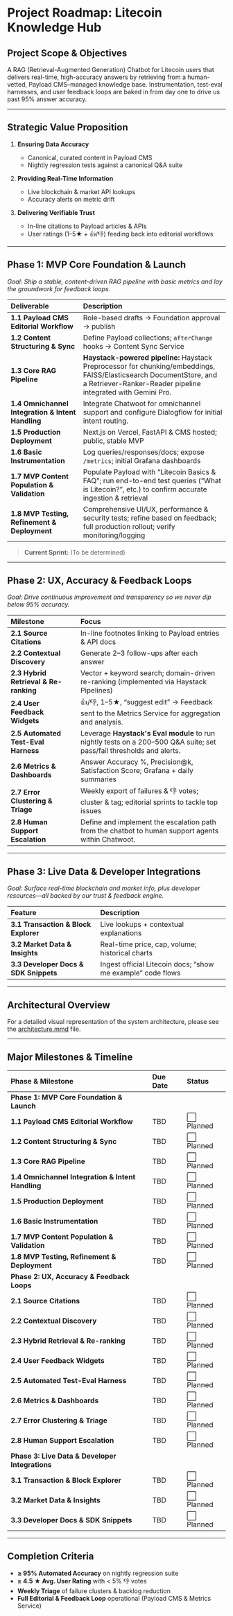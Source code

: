 # **Project Roadmap: Litecoin Knowledge Hub**

## **Project Scope & Objectives**

A RAG (Retrieval-Augmented Generation) Chatbot for Litecoin users that delivers real-time, high-accuracy answers by retrieving from a human-vetted, Payload CMS–managed knowledge base. Instrumentation, test-eval harnesses, and user feedback loops are baked in from day one to drive us past 95% answer accuracy.

---

## **Strategic Value Proposition**

1. **Ensuring Data Accuracy**

   * Canonical, curated content in Payload CMS
   * Nightly regression tests against a canonical Q&A suite

2. **Providing Real-Time Information**

   * Live blockchain & market API lookups
   * Accuracy alerts on metric drift

3. **Delivering Verifiable Trust**

   * In-line citations to Payload articles & APIs
   * User ratings (1–5★ + 👍/👎) feeding back into editorial workflows

---

## **Phase 1: MVP Core Foundation & Launch**

*Goal: Ship a stable, content-driven RAG pipeline with basic metrics and lay the groundwork for feedback loops.*

| Deliverable                                                  | Description                                                                                                                                      |
| :----------------------------------------------------------- | :----------------------------------------------------------------------------------------------------------------------------------------------- |
| **1.1 Payload CMS Editorial Workflow**                       | Role-based drafts → Foundation approval → publish                                                                                                |
| **1.2 Content Structuring & Sync**                           | Define Payload collections; `afterChange` hooks → Content Sync Service                                                                           |
| **1.3 Core RAG Pipeline**                                    | **Haystack-powered pipeline:** Haystack Preprocessor for chunking/embeddings, FAISS/Elasticsearch DocumentStore, and a Retriever-Ranker-Reader pipeline integrated with Gemini Pro. |
| **1.4 Omnichannel Integration & Intent Handling**            | Integrate Chatwoot for omnichannel support and configure Dialogflow for initial intent routing.                                                  |
| **1.5 Production Deployment**                                | Next.js on Vercel, FastAPI & CMS hosted; public, stable MVP                                                                                      |
| **1.6 Basic Instrumentation**                                | Log queries/responses/docs; expose `/metrics`; initial Grafana dashboards                                                                        |
| **1.7 MVP Content Population & Validation**                  | Populate Payload with “Litecoin Basics & FAQ”; run end-to-end test queries (“What is Litecoin?”, etc.) to confirm accurate ingestion & retrieval |
| **1.8 MVP Testing, Refinement & Deployment**                 | Comprehensive UI/UX, performance & security tests; refine based on feedback; full production rollout; verify monitoring/logging                  |

> **Current Sprint:**
> (To be determined)

---

## **Phase 2: UX, Accuracy & Feedback Loops**

*Goal: Drive continuous improvement and transparency so we never dip below 95% accuracy.*

| Milestone                             | Focus                                                                                       |
| :------------------------------------ | :------------------------------------------------------------------------------------------ |
| **2.1 Source Citations**              | In-line footnotes linking to Payload entries & API docs                                     |
| **2.2 Contextual Discovery**          | Generate 2–3 follow-ups after each answer                                                   |
| **2.3 Hybrid Retrieval & Re-ranking** | Vector + keyword search; domain-driven re-ranking (implemented via Haystack Pipelines)      |
| **2.4 User Feedback Widgets**         | 👍/👎, 1–5★, “suggest edit” → Feedback sent to the Metrics Service for aggregation and analysis. |
| **2.5 Automated Test-Eval Harness**   | Leverage **Haystack's Eval module** to run nightly tests on a 200–500 Q&A suite; set pass/fail thresholds and alerts. |
| **2.6 Metrics & Dashboards**          | Answer Accuracy %, Precision@k, Satisfaction Score; Grafana + daily summaries              |
| **2.7 Error Clustering & Triage**     | Weekly export of failures & 👎 votes; cluster & tag; editorial sprints to tackle top issues |
| **2.8 Human Support Escalation**      | Define and implement the escalation path from the chatbot to human support agents within Chatwoot. |

---

## **Phase 3: Live Data & Developer Integrations**

*Goal: Surface real-time blockchain and market info, plus developer resources—all backed by our trust & feedback engine.*

| Feature                               | Description                                                 |
| :------------------------------------ | :---------------------------------------------------------- |
| **3.1 Transaction & Block Explorer**  | Live lookups + contextual explanations                      |
| **3.2 Market Data & Insights**        | Real-time price, cap, volume; historical charts             |
| **3.3 Developer Docs & SDK Snippets** | Ingest official Litecoin docs; “show me example” code flows |

---

## **Architectural Overview**

For a detailed visual representation of the system architecture, please see the [architecture.mmd](architecture.mmd) file.

---

## **Major Milestones & Timeline**

| Phase & Milestone | Due Date | Status |
| :--- | :--- | :--- |
| **Phase 1: MVP Core Foundation & Launch** | | |
| **1.1 Payload CMS Editorial Workflow** | TBD | ⬜ Planned |
| **1.2 Content Structuring & Sync** | TBD | ⬜ Planned |
| **1.3 Core RAG Pipeline** | TBD | ⬜ Planned |
| **1.4 Omnichannel Integration & Intent Handling** | TBD | ⬜ Planned |
| **1.5 Production Deployment** | TBD | ⬜ Planned |
| **1.6 Basic Instrumentation** | TBD | ⬜ Planned |
| **1.7 MVP Content Population & Validation** | TBD | ⬜ Planned |
| **1.8 MVP Testing, Refinement & Deployment** | TBD | ⬜ Planned |
| **Phase 2: UX, Accuracy & Feedback Loops** | | |
| **2.1 Source Citations** | TBD | ⬜ Planned |
| **2.2 Contextual Discovery** | TBD | ⬜ Planned |
| **2.3 Hybrid Retrieval & Re-ranking** | TBD | ⬜ Planned |
| **2.4 User Feedback Widgets** | TBD | ⬜ Planned |
| **2.5 Automated Test-Eval Harness** | TBD | ⬜ Planned |
| **2.6 Metrics & Dashboards** | TBD | ⬜ Planned |
| **2.7 Error Clustering & Triage** | TBD | ⬜ Planned |
| **2.8 Human Support Escalation** | TBD | ⬜ Planned |
| **Phase 3: Live Data & Developer Integrations** | | |
| **3.1 Transaction & Block Explorer** | TBD | ⬜ Planned |
| **3.2 Market Data & Insights** | TBD | ⬜ Planned |
| **3.3 Developer Docs & SDK Snippets** | TBD | ⬜ Planned |

---

## **Completion Criteria**

* **≥ 95% Automated Accuracy** on nightly regression suite
* **≥ 4.5 ★ Avg. User Rating** with < 5% 👎 votes
* **Weekly Triage** of failure clusters & backlog reduction
* **Full Editorial & Feedback Loop** operational (Payload CMS & Metrics Service)
